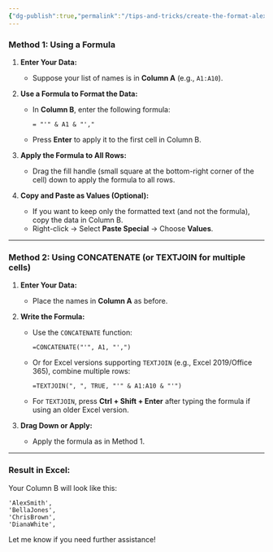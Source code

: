 ```yaml
---
{"dg-publish":true,"permalink":"/tips-and-tricks/create-the-format-alex-smith-and-bella-jones-in-excel/","noteIcon":"","created":"2024-11-23T04:16:20.562+05:30","updated":"2024-11-23T04:18:00.970+05:30"}
---
```


### **Method 1: Using a Formula**

1. **Enter Your Data:**
    
    - Suppose your list of names is in **Column A** (e.g., `A1:A10`).
2. **Use a Formula to Format the Data:**
    
    - In **Column B**, enter the following formula:
        
        ```
        = "'" & A1 & "',"
        ```
        
    - Press **Enter** to apply it to the first cell in Column B.
3. **Apply the Formula to All Rows:**
    
    - Drag the fill handle (small square at the bottom-right corner of the cell) down to apply the formula to all rows.
4. **Copy and Paste as Values (Optional):**
    
    - If you want to keep only the formatted text (and not the formula), copy the data in Column B.
    - Right-click → Select **Paste Special** → Choose **Values**.

---

### **Method 2: Using CONCATENATE (or TEXTJOIN for multiple cells)**

1. **Enter Your Data:**
    
    - Place the names in **Column A** as before.
2. **Write the Formula:**
    
    - Use the `CONCATENATE` function:
        
        ```
        =CONCATENATE("'", A1, "',")
        ```
        
    - Or for Excel versions supporting `TEXTJOIN` (e.g., Excel 2019/Office 365), combine multiple rows:
        
        ```
        =TEXTJOIN(", ", TRUE, "'" & A1:A10 & "'")
        ```
        
    - For `TEXTJOIN`, press **Ctrl + Shift + Enter** after typing the formula if using an older Excel version.
3. **Drag Down or Apply:**
    
    - Apply the formula as in Method 1.

---

### **Result in Excel:**

Your Column B will look like this:

```
'AlexSmith',
'BellaJones',
'ChrisBrown',
'DianaWhite',
```

Let me know if you need further assistance!
